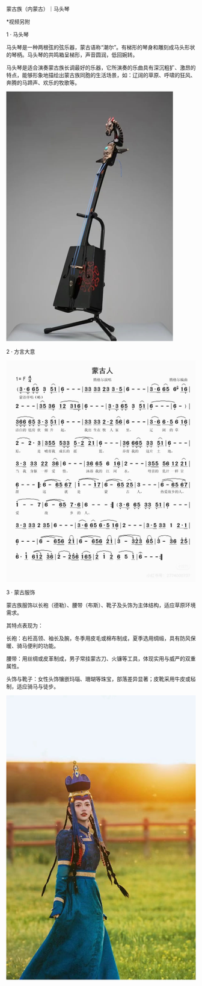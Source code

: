 蒙古族（内蒙古）｜马头琴

\*视频另附

1 · 马头琴

马头琴是一种两根弦的弦乐器，蒙古语称“潮尔”。有梯形的琴身和雕刻成马头形状的琴柄。马头琴的共鸣箱呈梯形，声音圆润，低回婉转。

马头琴是适合演奏蒙古族长调最好的乐器，它所演奏的乐曲具有深沉粗犷、激昂的特点，能够形象地描绘出蒙古族同胞的生活场景，如：辽阔的草原、呼啸的狂风、奔腾的马蹄声、欢乐的牧歌等。

![马头琴示例图](./images/matouqin/main.jpg)

2 · 方言大意

![马头琴示例图1](./images/matouqin/detail1.jpg)

3 · 蒙古服饰

蒙古族服饰以长袍（德勒）、腰带（布斯）、靴子及头饰为主体结构，适应草原环境需求。

其特点表现为：‌‌

‌长袍‌：右衽高领、袖长及腕，冬季用皮毛或棉布制成，夏季选用绸缎，具有防风保暖、骑马便利的功能。‌‌

‌腰带‌：用丝绸或皮革制成，男子常挂蒙古刀、火镰等工具，体现实用与威严的双重属性。‌‌

‌头饰与靴子‌：女性头饰镶嵌玛瑙、珊瑚等珠宝，部落差异显著；皮靴采用牛皮或毡制，适应骑马与徒步。

‌‌![马头琴示例图2](./images/matouqin/detail2.jpg)